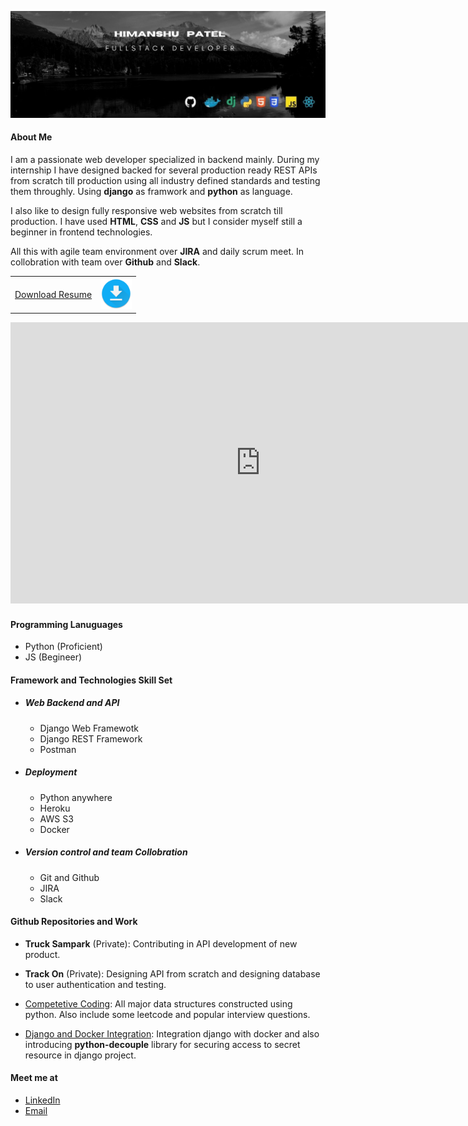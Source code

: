 <p align='center'>
    <img src="markdown-resource/brand3.jpg">
</p>

#### About Me

I am a passionate web developer specialized in backend mainly. During my internship I have designed backed for several production ready REST APIs from scratch till production using all industry defined standards and testing them throughly. Using **django** as framwork and **python** as language.

I also like to design fully responsive web websites from scratch till production. I have used **HTML**, **CSS** and **JS** but I consider myself still a beginner in frontend technologies.

All this with agile team environment over **JIRA** and daily scrum meet. In collobration with team over **Github** and **Slack**.

<a style="vertical-align: middle" target='_blank' href="resume/Himanshu_Patel_Resume.pdf">
    <table>
        <tr>
            <td>Download Resume</td>
            <td>
                <img src="markdown-resource/download.png" height=50 alt="Download Resume">
            </td>
        </tr>
    </table>
</a>

<iframe style="border:none" width="800" height="450" src="https://whimsical.com/embed/CydNMWhc54Ya4vxkBZeec@2Ux7TurymNNKQwroNmHv"></iframe>

#### Programming Lanuguages

- Python (Proficient)
- JS (Begineer)

#### Framework and Technologies Skill Set

- ##### Web Backend and API

  - Django Web Framewotk
  - Django REST Framework
  - Postman

- ##### Deployment

  - Python anywhere
  - Heroku
  - AWS S3
  - Docker

- ##### Version control and team Collobration

  - Git and Github
  - JIRA
  - Slack

#### Github Repositories and Work

- **Truck Sampark** (Private): Contributing in API development of new product.

- **Track On** (Private): Designing API from scratch and designing database to user authentication and testing.


- [Competetive Coding](https://github.com/Py-Himanshu-Patel/Competetive_Programming): All major data structures constructed using python. Also include some leetcode and popular interview questions.

- [Django and Docker Integration](https://github.com/Py-Himanshu-Patel/Django_Docker_Integration): Integration django with docker and also introducing **python-decouple** library for securing access to secret resource in django project.

#### Meet me at

- [LinkedIn](http://www.linkedin.com/in/patelhimanshu18)
- <a href = "mailto: himanshu6443@gmail.com">Email</a>
